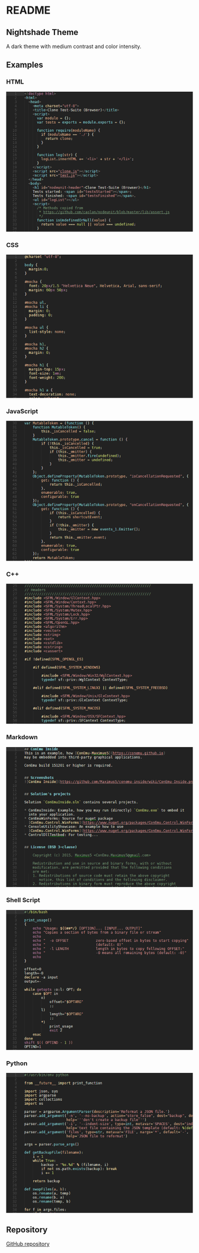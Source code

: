 # README

## Nightshade Theme

A dark theme with medium contrast and color intensity.

## Examples

### HTML

![](https://raw.githubusercontent.com/rbolsius/vscode-theme-nightshade/master/screenshots/html.png)

### CSS

![](https://raw.githubusercontent.com/rbolsius/vscode-theme-nightshade/master/screenshots/css.png)

### JavaScript

![](https://raw.githubusercontent.com/rbolsius/vscode-theme-nightshade/master/screenshots/javascript.png)

### C++

![](https://raw.githubusercontent.com/rbolsius/vscode-theme-nightshade/master/screenshots/cpp.png)

### Markdown

![](https://raw.githubusercontent.com/rbolsius/vscode-theme-nightshade/master/screenshots/markdown.png)

### Shell Script

![](https://raw.githubusercontent.com/rbolsius/vscode-theme-nightshade/master/screenshots/shell.png)

### Python

![](https://raw.githubusercontent.com/rbolsius/vscode-theme-nightshade/master/screenshots/python.png)

## Repository

[GitHub repository][repository]

[repository]: https://github.com/rbolsius/vscode-theme-nightshade
